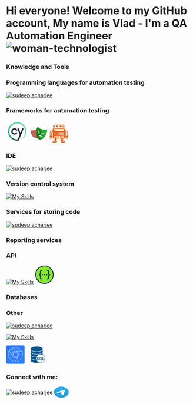 # Hi everyone! Welcome to my GitHub account, My name is Vlad - I'm a QA Automation Engineer <img src="https://em-content.zobj.net/source/telegram/386/woman-technologist_1f469-200d-1f4bb.webp" alt="woman-technologist" width="40" height="40" />

### Knowledge and Tools

### Programming languages for automation testing 
<a href="https://code.visualstudio.com/" target="blank"><img src="https://skillicons.dev/icons?i=ts,js&theme=dark&perline=10" alt="sudeep acharjee" title="Visual Studio Code"/></a>

### Frameworks for automation testing
<a href="https://swagger.io/" target="blank"> <img src="https://github.com/vladyslav-kocherhin/Vladyslav-Kocherhin/blob/main/cypress-1.svg" alt="Swagger logo" height="50" width="50" style="background-color: white; padding: 5px; border-radius: 5px;"/></a>
  <a href="https://swagger.io/" target="blank"><img src="https://github.com/vladyslav-kocherhin/Vladyslav-Kocherhin/blob/main/playwright-logo-png_seeklogo-435674.png" alt="sudeep acharjee" height="50" width="50" /></a>
  <a href="https://swagger.io/" target="blank"><img src="https://github.com/vladyslav-kocherhin/Vladyslav-Kocherhin/blob/main/WebdriverIO.png" alt="sudeep acharjee" height="50" width="50" /></a>

### IDE
<a href="https://code.visualstudio.com/" target="blank"><img src="https://skillicons.dev/icons?i=vscode,webstorm&theme=dark&perline=10" alt="sudeep acharjee" title="Visual Studio Code"/></a>

### Version control system
[![My Skills](https://skillicons.dev/icons?i=git&theme=dark&perline=10)](https://skillicons.dev)

### Services for storing code
<a href="https://code.visualstudio.com/" target="blank"><img src="https://skillicons.dev/icons?i=github,gitlab&theme=dark&perline=10" alt="sudeep acharjee" title="Visual Studio Code"/></a>



### Reporting services 

### API 
[![My Skills](https://skillicons.dev/icons?i=postman&theme=dark&perline=10)](https://skillicons.dev)
<a href="https://swagger.io/" target="blank"><img src="https://github.com/vladyslav-kocherhin/Vladyslav-Kocherhin/blob/main/Swagger-photoaidcom-cropped.png" alt="sudeep acharjee" height="50" width="50" /></a>

### Databases 

### Other
<a href="https://code.visualstudio.com/" target="blank"><img src="https://skillicons.dev/icons?i=bash,npm,figma,linux,&theme=dark&perline=10" alt="sudeep acharjee" title="Visual Studio Code"/></a>




[![My Skills](https://skillicons.dev/icons?i=html,css&theme=dark&perline=10)](https://skillicons.dev)



<div>
  <img src="https://github.com/vladyslav-kocherhin/Vladyslav-Kocherhin/blob/main/Chrome%20DevTools.png" title="Chrome DevTools" alt="Chrome DevTools" width="50" height="50"/>&nbsp
   <img src="https://github.com/vladyslav-kocherhin/Vladyslav-Kocherhin/blob/main/SQL.png" title="Chrome DevTools" alt="Chrome DevTools" width="50" height="50"/>&nbsp
</div>
</div>

<h3 align="left">Connect with me:</h3>
<p align="left">
<a href="https://linkedin.com/in/kocherhin/" target="blank"><img align="center" src="https://raw.githubusercontent.com/rahuldkjain/github-profile-readme-generator/master/src/images/icons/Social/linked-in-alt.svg" alt="sudeep acharjee" height="30" width="40" /></a>
<a href="https://t.me/vladyslavk0" target="blank"><img align="center" src="https://github.com/vladyslav-kocherhin/Vladyslav-Kocherhin/blob/main/Telegram_2019_Logo.svg" alt="sudeep acharjee" height="30" width="40" /></a>
</p>

